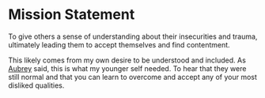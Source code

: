 # Mission Statement

To give others a sense of understanding about their insecurities and trauma, ultimately leading them to accept themselves and find contentment.

This likely comes from my own desire to be understood and included. As [Aubrey](https://www.aubreymarcus.com/) said, this is what my younger self needed. To hear that they were still normal and that you can learn to overcome and accept any of your most disliked qualities.

